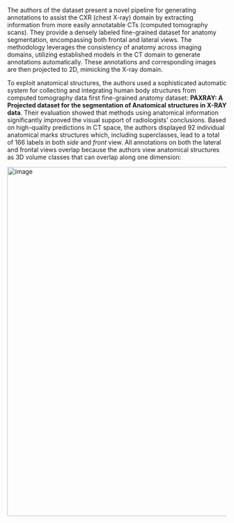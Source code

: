 The authors of the dataset present a novel pipeline for generating annotations to assist the CXR (chest X-ray) domain by extracting information from more easily annotatable CTs (computed tomography scans). They provide a densely labeled fine-grained dataset for anatomy segmentation, encompassing both frontal and lateral views. The methodology leverages the consistency of anatomy across imaging domains, utilizing established models in the CT domain to generate annotations automatically. These annotations and corresponding images are then projected to 2D, mimicking the X-ray domain.

To exploit anatomical structures, the authors used a sophisticated automatic system for collecting and integrating human body structures from computed tomography data first fine-grained anatomy dataset: **PAXRAY: A Projected dataset for the segmentation of Anatomical structures in X-RAY data**. Their evaluation showed that methods using anatomical information significantly improved the visual support of radiologists' conclusions. Based on high-quality predictions in CT space, the authors displayed 92 individual anatomical marks structures which, including superclasses, lead to a total of 166 labels in both _side_ and _front_ view. All annotations on both the lateral and frontal views overlap because the authors view anatomical structures as 3D volume classes that can overlap along one dimension:

<img src="https://github.com/dataset-ninja/paxray/assets/120389559/44860a46-4ea4-400b-b041-cc250973b995" alt="image" width="800">
